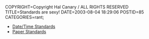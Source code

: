 COPYRIGHT=Copyright Hal Canary / ALL RIGHTS RESERVED
TITLE=Standards are sexy!
DATE=2003-08-04 18:29:06
POSTID=85
CATEGORIES=rant;

*   [Date/Time Standards](http://www.iso.ch/iso/en/prods-services/popstds/datesandtime.html)
*   [Paper Standards](http://www.cl.cam.ac.uk/~mgk25/iso-paper.html)
